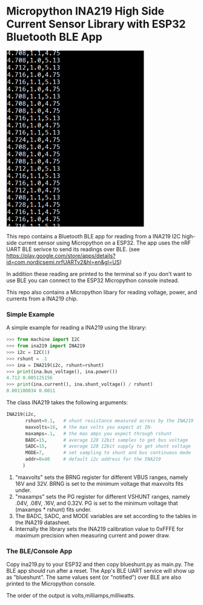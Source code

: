 

# Micropython INA219 High Side Current Sensor Library with ESP32 Bluetooth BLE App

![](output.png)

This repo contains a Bluetooth BLE app for reading from a INA219 I2C 
high-side current sensor using Micropython on a ESP32.  The app uses 
the nRF UART BLE serivce to send its readings over BLE. (see https://play.google.com/store/apps/details?id=com.nordicsemi.nrfUARTv2&hl=en&gl=US)

In addition these reading are printed to the terminal so if you don't want to 
use BLE you can connect to the ESP32 Micropython console instead.

This repo also contains a Micropython libary for reading
voltage, power, and currents from a INA219 chip.

### Simple Example

A simple example for reading a INA219 using the library:

```python
>>> from machine import I2C
>>> from ina219 import INA219
>>> i2c = I2C(1)
>>> rshunt = .1
>>> ina = INA219(i2c, rshunt=rshunt)
>>> print(ina.bus_voltage(), ina.power())
4.712 0.005125156
>>> print(ina.current(), ina.shunt_voltage() / rshunt)
0.001100034 0.0011
```

The class INA219 takes the following arguments:

```python
INA219(i2c, 
       rshunt=0.1,   # shunt resistance measured across by the INA219
       maxvolts=16,  # the max volts you expect at IN-
       maxamps=.1,   # the max amps you expect through rshunt
       BADC=15,      # average 128 12bit samples to get bus voltage
       SADC=15,      # average 128 12bit supply to get shunt voltage
       MODE=7,       # set sampling to shunt and bus continuous mode
       addr=0x40     # default i2c address for the INA219
      )
```

1. "maxvolts" sets the BRNG register for different VBUS ranges, namely
16V and 32V.  BRNG is set to the minimum voltage that maxvolts fits under.
2. "maxamps" sets the PG register for different VSHUNT ranges,
namely .04V, .08V, .16V, and 0.32V.  PG is set to the minimum
voltage that (maxamps * rshunt) fits under.
3. The BADC, SADC, and MODE variables are set according to the tables in 
the INA219 datasheet.
4. Internally the library sets the INA219 calibration value
to 0xFFFE for maximum precision when measuring current and power draw.

### The BLE/Console App

Copy ina219.py to your ESP32 and then copy blueshunt.py as main.py.
The BLE app should run after a reset.  The App's BLE UART service will 
show up as "blueshunt".  The same values sent (or "notified") over BLE 
are also printed to the Micropython console.

The order of the output is volts,milliamps,milliwatts.

